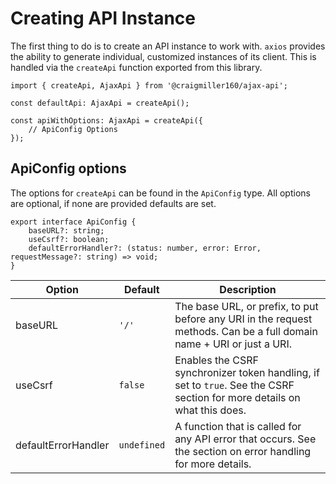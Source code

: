 # Creating API Instance

The first thing to do is to create an API instance to work with. `axios` provides the ability to generate individual, customized instances of its client. This is handled via the `createApi` function exported from this library.

```
import { createApi, AjaxApi } from '@craigmiller160/ajax-api';

const defaultApi: AjaxApi = createApi();

const apiWithOptions: AjaxApi = createApi({
    // ApiConfig Options
});
```

## ApiConfig options

The options for `createApi` can be found in the `ApiConfig` type. All options are optional, if none are provided defaults are set.

```
export interface ApiConfig {
    baseURL?: string;
    useCsrf?: boolean;
    defaultErrorHandler?: (status: number, error: Error, requestMessage?: string) => void;
}
```

| Option | Default | Description |
|--------|---------|-------------|
| baseURL | `'/'` | The base URL, or prefix, to put before any URI in the request methods. Can be a full domain name + URI or just a URI. |
| useCsrf | `false` | Enables the CSRF synchronizer token handling, if set to `true`. See the CSRF section for more details on what this does. |
| defaultErrorHandler | `undefined` | A function that is called for any API error that occurs. See the section on error handling for more details. |
